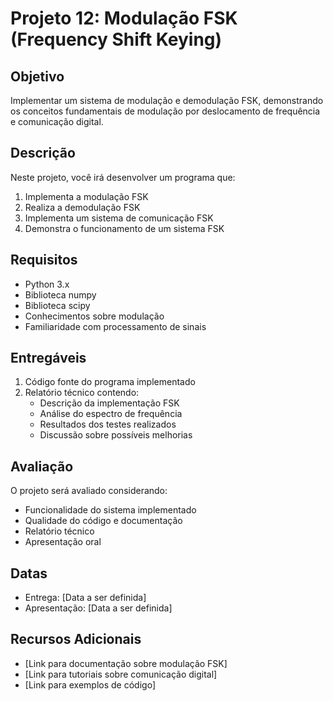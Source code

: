# Projeto 12: Modulação FSK (Frequency Shift Keying)

## Objetivo

Implementar um sistema de modulação e demodulação FSK, demonstrando os conceitos fundamentais de modulação por deslocamento de frequência e comunicação digital.

## Descrição

Neste projeto, você irá desenvolver um programa que:

1. Implementa a modulação FSK
2. Realiza a demodulação FSK
3. Implementa um sistema de comunicação FSK
4. Demonstra o funcionamento de um sistema FSK

## Requisitos

- Python 3.x
- Biblioteca numpy
- Biblioteca scipy
- Conhecimentos sobre modulação
- Familiaridade com processamento de sinais

## Entregáveis

1. Código fonte do programa implementado
2. Relatório técnico contendo:
   - Descrição da implementação FSK
   - Análise do espectro de frequência
   - Resultados dos testes realizados
   - Discussão sobre possíveis melhorias

## Avaliação

O projeto será avaliado considerando:

- Funcionalidade do sistema implementado
- Qualidade do código e documentação
- Relatório técnico
- Apresentação oral

## Datas

- Entrega: [Data a ser definida]
- Apresentação: [Data a ser definida]

## Recursos Adicionais

- [Link para documentação sobre modulação FSK]
- [Link para tutoriais sobre comunicação digital]
- [Link para exemplos de código] 